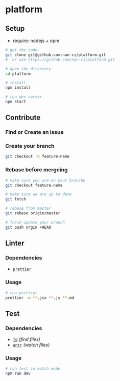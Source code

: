 # platform

## Setup

- require: nodejs + npm

```bash
# get the code
git clone git@github.com:nan-ci/platform.git
#  or use https://github.com/nan-ci/platform.git

# open the directory
cd platform

# install
npm install

# run dev server
npm start
```

## Contribute

### Find or Create an issue

### Create your branch

```bash
git checkout -b feature-name
```

### Rebase before mergeing

```bash
# make sure you are on your branche
git checkout feature-name

# make sure we are up to date
git fetch

# rebase from master
git rebase origin/master

# force update your branch
git push orgin +HEAD
```

## Linter

### Dependencies

- [`prettier`](https://github.com/prettier/prettier)

### Usage

```bash
# run prettier
prettier -w **.jsx **.js **.md
```

## Test

### Dependencies

- [`fd`](https://github.com/sharkdp/fd) _(find files)_
- [`entr`](https://github.com/eradman/entr) _(watch files)_

### Usage

```bash
# run test in watch mode
npm run dev
```
